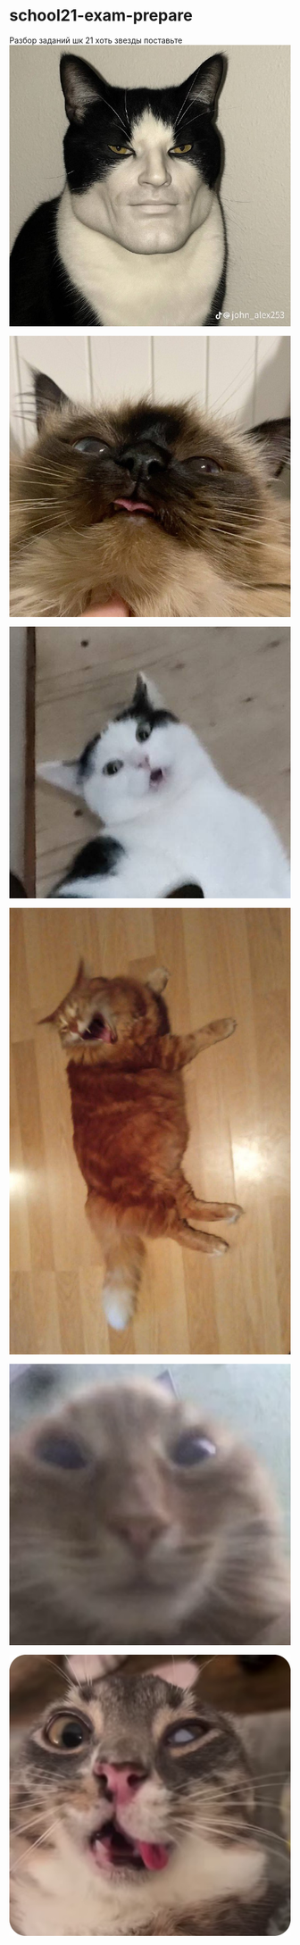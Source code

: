 # school21-exam-prepare
Разбор заданий шк 21
хоть звезды поставьте
![alt text](https://github.com/dpxlwop/school21-exam-prepare/blob/main/pic/pic6.jpg "ты просишь о помощи, но делаешь это без должного уважения")

![alt text](https://github.com/dpxlwop/school21-exam-prepare/blob/main/pic/pic5.jpg "да поможет нам господь")

![alt text](https://github.com/dpxlwop/school21-exam-prepare/blob/main/pic/pic4.jpg "минем дустым")

![alt text](https://github.com/dpxlwop/school21-exam-prepare/blob/main/pic/pic3.jpg "спаси и сохрани...")

![alt text](https://github.com/dpxlwop/school21-exam-prepare/blob/main/pic/pic2.png "боже мой...")

![alt text](https://github.com/dpxlwop/school21-exam-prepare/blob/main/pic/pic1.png "господи...")


